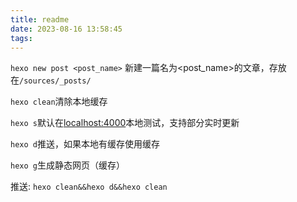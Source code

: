 ```yaml
---
title: readme
date: 2023-08-16 13:58:45
tags: 
---
```


`hexo new post <post_name>` 新建一篇名为<post_name>的文章，存放在`/sources/_posts/`

`hexo clean`清除本地缓存

`hexo s`默认在[localhost:4000](http://localhost:4000)本地测试，支持部分实时更新

`hexo d`推送，如果本地有缓存使用缓存

`hexo g`生成静态网页（缓存）

推送: `hexo clean&&hexo d&&hexo clean`

